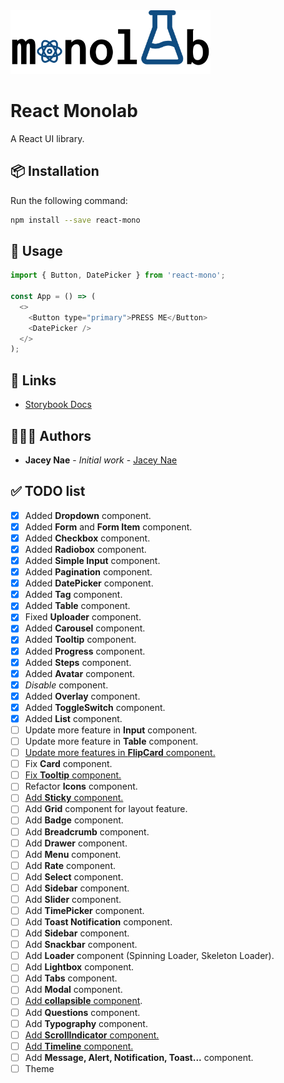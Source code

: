 <img src="logo.png" width="320" alt="Monolab Logo" >

# React Monolab

A React UI library.

## 📦 Installation

Run the following command:

```bash
npm install --save react-mono
```

## 🔨 Usage

```js
import { Button, DatePicker } from 'react-mono';

const App = () => (
  <>
    <Button type="primary">PRESS ME</Button>
    <DatePicker />
  </>
);
```

## 🔗 Links

- [Storybook Docs](https://naeminhye.github.io/react-mono-storybook/)

## 👨🏻‍💻 Authors

- **Jacey Nae** - _Initial work_ - [Jacey Nae](https://github.com/naeminhye)

## ✅ TODO list

- [x] Added **Dropdown** component.
- [x] Added **Form** and **Form Item** component.
- [x] Added **Checkbox** component.
- [x] Added **Radiobox** component.
- [x] Added **Simple Input** component.
- [x] Added **Pagination** component.
- [x] Added **DatePicker** component.
- [x] Added **Tag** component.
- [x] Added **Table** component.
- [x] Fixed **Uploader** component.
- [x] Added **Carousel** component.
- [x] Added **Tooltip** component.
- [x] Added **Progress** component.
- [x] Added **Steps** component.
- [x] Added **Avatar** component.
- [x] _Disable_ component.
- [x] Added **Overlay** component.
- [x] Added **ToggleSwitch** component.
- [x] Added **List** component.
- [ ] Update more feature in **Input** component.
- [ ] Update more feature in **Table** component.
- [ ] [Update more features in **FlipCard** component.](https://www.w3schools.com/howto/howto_css_flip_card.asp)
- [ ] Fix **Card** component.
- [ ] [Fix **Tooltip** component.](https://www.w3schools.com/howto/howto_css_tooltip.asp)
- [ ] Refactor **Icons** component.
- [ ] [Add **Sticky** component.](https://www.w3schools.com/howto/howto_css_sticky_element.asp)
- [ ] Add **Grid** component for layout feature.
- [ ] Add **Badge** component.
- [ ] Add **Breadcrumb** component.
- [ ] Add **Drawer** component.
- [ ] Add **Menu** component.
- [ ] Add **Rate** component.
- [ ] Add **Select** component.
- [ ] Add **Sidebar** component.
- [ ] Add **Slider** component.
- [ ] Add **TimePicker** component.
- [ ] Add **Toast Notification** component.
- [ ] Add **Sidebar** component.
- [ ] Add **Snackbar** component.
- [ ] Add **Loader** component (Spinning Loader, Skeleton Loader).
- [ ] Add **Lightbox** component.
- [ ] Add **Tabs** component.
- [ ] Add **Modal** component.
- [ ] [Add **collapsible** component](https://www.w3schools.com/howto/howto_js_collapsible.asp).
- [ ] Add **Questions** component.
- [ ] Add **Typography** component.
- [ ] [Add **ScrollIndicator** component.](https://www.w3schools.com/howto/howto_js_scroll_indicator.asp)
- [ ] [Add **Timeline** component.](https://www.w3schools.com/howto/howto_css_timeline.asp)
- [ ] Add **Message, Alert, Notification, Toast...** component.
- [ ] Theme
